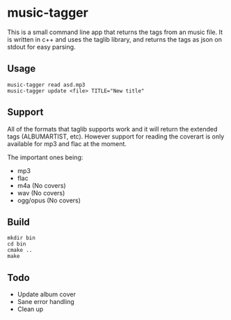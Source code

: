 # music-tagger

This is a small command line app that returns the tags from an music file.
It is written in c++ and uses the taglib library, and returns the tags as json on stdout for easy parsing.

## Usage

```
music-tagger read asd.mp3
music-tagger update <file> TITLE="New title"
```

## Support
All of the formats that taglib supports work and it will return the extended tags (ALBUMARTIST, etc). However support for reading the coverart is only available for mp3 and flac at the moment.

The important ones being:
* mp3
* flac
* m4a (No covers)
* wav (No covers)
* ogg/opus (No covers)

## Build

```
mkdir bin
cd bin
cmake ..
make
```

## Todo

* Update album cover
* Sane error handling
* Clean up
